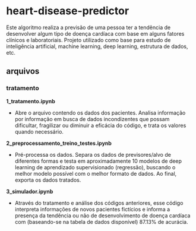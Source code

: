 # heart-disease-predictor
Este algoritmo realiza a previsão de uma pessoa ter a tendência de desenvolver algum tipo de doença cardíaca com base em alguns fatores clínicos e laboratoriais. Projeto utilizado como base para estudo de inteligência artificial, machine learning, deep learning, estrutura de dados, etc.

## arquivos

### tratamento
**1_tratamento.ipynb**
- Abre o arquivo contendo os dados dos pacientes. Analisa informação por informação em busca de dados incondizentes que possam dificultar, fragilizar ou diminuir a eficácia do código, e trata os valores quando necessário.

**2_preprocessamento_treino_testes.ipynb**
- Pré-processa os dados. Separa os dados de previsores/alvo de diferentes formas e testa em aproximadamente 10 modelos de deep learning de aprendizado supervisionado (regressão), buscando o melhor modelo possível com o melhor formato de dados. Ao final, exporta os dados tratados.

**3_simulador.ipynb**
- Através do tratamento e análise dos códigos anteriores, esse código interpreta informações de novos pacientes fictícios e informa a presença da tendência ou não de desenvolvimento de doença cardíaca com (baseando-se na tabela de dados disponível) 87.13% de acurácia.
